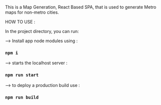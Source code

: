 This is a Map Generation, React Based SPA, that is used to generate Metro maps for non-metro cities.


HOW TO USE :

In the project directory, you can run:

--> Install app node modules using :
### `npm i`


--> starts the localhost server :
### `npm run start`


--> to deploy a production build use :
### `npm run build`
